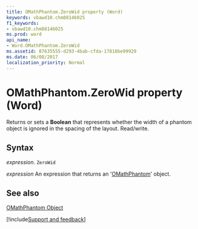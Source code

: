 ```yaml
---
title: OMathPhantom.ZeroWid property (Word)
keywords: vbawd10.chm88146025
f1_keywords:
- vbawd10.chm88146025
ms.prod: word
api_name:
- Word.OMathPhantom.ZeroWid
ms.assetid: 87635555-d293-4bab-cfda-17818be99920
ms.date: 06/08/2017
localization_priority: Normal
---
```



# OMathPhantom.ZeroWid property (Word)

Returns or sets a  **Boolean** that represents whether the width of a phantom object is ignored in the spacing of the layout. Read/write.


## Syntax

_expression_. `ZeroWid`

 _expression_ An expression that returns an '[OMathPhantom](Word.OMathPhantom.md)' object.


## See also


[OMathPhantom Object](Word.OMathPhantom.md)

[!include[Support and feedback](~/includes/feedback-boilerplate.md)]
